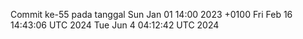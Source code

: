 Commit ke-55 pada tanggal Sun Jan 01 14:00 2023 +0100
Fri Feb 16 14:43:06 UTC 2024
Tue Jun  4 04:12:42 UTC 2024
